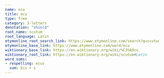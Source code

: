```yaml
---
name: ecu
title: ecu
type: free
category: 3-letters
denotation: "shield"
root_name: scutum
root_language: Latin
etymonline_root_search_link: https://www.etymonline.com/search?q=scutum
etymonline_base_link: https://www.etymonline.com/word/ecu
wiktionary_base_link: https://en.wiktionary.org/wiki/%C3%A9cu
wiktionary_root_link: https://en.wiktionary.org/wiki/scutum#Latin
word_sums:
- respelling: ecus
  sum: Ecu + s
---
```

